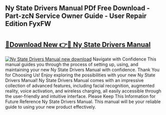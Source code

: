 ## Ny State Drivers Manual PDf Free Download - Part-zcN Service Owner Guide - User Repair Edition FyxFW

# <h2><a href="http://bc16947.oget.top/?id=Ny+State+Drivers+Manual">🔗Download New 👉🔴 Ny State Drivers Manual</a></h2>

[![Ny State Drivers Manual new download](https://i.imgur.com/5g1atiW.png)](http://bc16947.oget.top/?id=Ny+State+Drivers+Manual)
Navigate with Confidence This manual guides you through the process of setting up, using, and maintaining your new Ny State Drivers Manual with confidence. Thank You for Choosing Us! Enjoy exploring the possibilities with your new Ny State Drivers Manual! Ny State Drivers Manual comes with an impressive collection of advanced features, including facial recognition, augmented reality, voice activation, and wireless charging, all easily accessible through the user-friendly and intuitive interface. Please Keep This Information for Future Reference Ny State Drivers Manual. This manual will be your reliable guide to using your new product effectively.
